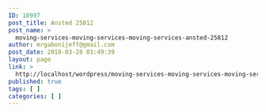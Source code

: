 ```yaml
---
ID: 10997
post_title: Ansted 25812
post_name: >
  moving-services-moving-services-moving-services-ansted-25812
author: mrgabonijeff@gmail.com
post_date: 2018-03-28 01:49:39
layout: page
link: >
  http://localhost/wordpress/moving-services-moving-services-moving-services-ansted-25812/
published: true
tags: [ ]
categories: [ ]
---
```

